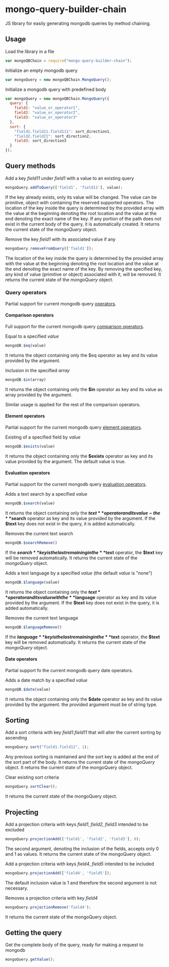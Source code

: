 # mongo-query-builder-chain

JS library for easily generating mongodb queries by method chaining.

## Usage

Load the library in a file
```javascript
var mongoQBChain = require("mongo-query-builder-chain");
```
Initialize an empty mongodb query
```javascript
var mongoQuery = new mongoQBChain.MongoQuery();
```
Initialize a mongodb query with predefined body
```javascript
var mongoQuery = new mongoQBChain.MongoQuery({
  query: {
    field1: "value_or_operator1",
    field2: "value_or_operator2",
    field3: "value_or_operator3"
  },
  sort: {
    "field1.field11.field111": sort_direction1,
    "field2.field21": sort_direction2,
    field3: sort_direction3
  }
});
```

## Query methods

Add a key _field11_ under _field1_ with a value to an existing query
```javascript
mongoQuery.addToQuery(['field1', 'field11'], value);
```
If the key already exists, only its value will be changed. The value can be primitive, object with containing the reserved supported operators. The location of the key inside the query is determined by the provided array with the value at the beginning denoting the root location and the value at the end denoting the exact name of the key. If any portion of the path does not exist in the current body of the query, it is automatically created. It returns the current state of the _mongoQuery_ object.

Remove the key _field1_ with its associated value if any
```javascript
mongoQuery.removeFromQuery(['field1']);
```
The location of the key inside the query is determined by the provided array with the value at the beginning denoting the root location and the value at the end denoting the exact name of the key. By removing the specified key, any kind of value (primitive or object) associated with it, will be removed.  It returns the current state of the _mongoQuery_ object.

### Query operators

Partial support for current mongodb query [operators](https://docs.mongodb.com/manual/reference/operator/query/).

#### Comparison operators

Full support for the current mongodb query [comparison operators](https://docs.mongodb.com/manual/reference/operator/query-comparison/).

Equal to a specified _value_
```javascript
mongoQB.$eq(value)
```
It returns the object containing only the $eq operator as key and its value provided by the argument.

Inclusion in the specified _array_
```javascript
mongoQB.$in(array)
```
It returns the object containing only the **$in** operator as key and its value as array provided by the argument.

Similar usage is applied for the rest of the comparison operators.

#### Element operators

Partial support for the current mongodb query [element operators](https://docs.mongodb.com/manual/reference/operator/query-element/).

Existing of a specified field by _value_
```javascript
mongoQB.$exists(value)
```
It returns the object containing only the **$exists** operator as key and its value provided by the argument. The default value is true.

#### Evaluation operators

Partial support for the current mongodb query [evaluation operators](https://docs.mongodb.com/manual/reference/operator/query-evaluation/).

Adds a text search by a specified _value_
```javascript
mongoQB.$search(value)
```
It returns the object containing only the **$text** operator and its value - the **$search** operator as key and its value provided by the argument. If the **$text** key does not exist in the query, it is added automatically.

Removes the current text search
```javascript
mongoQB.$searchRemove()
```
If the **$search** key is the last remaining in the **$text** operator, the **$text** key will be removed automatically. It returns the current state of the _mongoQuery_ object.

Adds a text language by a specified _value_ (the default _value_ is "none")
```javascript
mongoQB.$language(value)
```
It returns the object containing only the **$text** operator and its value with the **$language** operator as key and its value provided by the argument. If the **$text** key does not exist in the query, it is added automatically.

Removes the current text language
```javascript
mongoQB.$languageRemove()
```
If the **$language** key is the last remaining in the **$text** operator, the **$text** key will be removed automatically. It returns the current state of the _mongoQuery_ object.

#### Date operators

Partial support fo the current mongodb query date operators.

Adds a date match by a specified _value_
```javascript
mongoQB.$date(value)
```
It returns the object containing only the **$date** operator as key and its value provided by the argument. the provided argument must be of string type.

## Sorting

Add a sort criteria with key _field1.field11_ that will alter the current sorting by ascending
```javascript
mongoQuery.sort("field1.field11", 1);
```
Any previous sorting is maintained and the sort key is added at the end of the sort part of the body. It returns the current state of the _mongoQuery_ object. It returns the current state of the mongoQuery object. 

Clear existing sort criteria
```javascript
mongoQuery.sortClear();
```
It returns the current state of the mongoQuery object.

## Projecting

Add a projection criteria with keys _field1_, _field2_, _field3_ intended to be excluded
```javascript
mongoQuery.projectionAdd(['field1', 'field2', 'field3'], 0);
```
The second argument, denoting the inclusion of the fields, accepts only 0 and 1 as values. It returns the current state of the mongoQuery object.

Add a projection criteria with keys _field4_, _field5_ intended to be included
```javascript
mongoQuery.projectionAdd(['field4', 'field5']);
```
The default inclusion value is 1 and therefore the second argument is not necessary.

Removes a projection criteria with key _field4_
```javascript
mongoQuery.projectionRemove('field4');
```
It returns the current state of the mongoQuery object.

## Getting the query

Get the complete body of the query, ready for making a request to mongodb
```javascript
mongoQuery.getValue();
```

